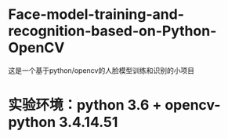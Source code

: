 # Face-model-training-and-recognition-based-on-Python-OpenCV
这是一个基于python/opencv的人脸模型训练和识别的小项目
# 实验环境：python 3.6 + opencv-python 3.4.14.51
